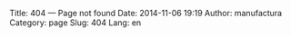 Title: 404 — Page not found
Date: 2014-11-06 19:19
Author: manufactura
Category: page
Slug: 404
Lang: en
